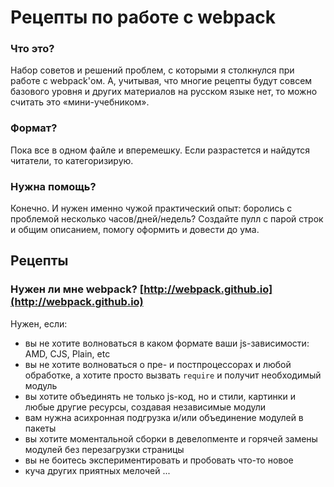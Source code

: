 # Рецепты по работе с webpack

### Что это?

Набор советов и решений проблем, с которыми я столкнулся при работе с webpack'ом. А, учитывая, что многие рецепты будут совсем базового уровня и других материалов на русском языке нет, то можно считать это «мини-учебником».

### Формат?

Пока все в одном файле и вперемешку. Если разрастется и найдутся читатели, то категоризирую.

### Нужна помощь?

Конечно. И нужен именно чужой практический опыт: боролись с проблемой несколько часов/дней/недель? Создайте пулл с парой строк и общим описанием, помогу оформить и довести до ума.

## Рецепты

### Нужен ли мне webpack? [http://webpack.github.io](http://webpack.github.io)

Нужен, если:

* вы не хотите волноваться в каком формате ваши js-зависимости:  AMD, CJS, Plain, etc 
* вы не хотите волноваться о пре- и постпроцессорах и любой обработке, а хотите просто вызвать `require` и получит необходимый модуль
* вы хотите объединять не только js-код, но и стили, картинки и любые другие ресурсы, создавая независимые модули
* вам нужна асихронная подгрузка и/или объединение модулей в пакеты
* вы хотите моментальной сборки в девелопменте и горячей замены модулей без перезагрузки страницы
* вы не боитесь экспериментировать и пробовать что-то новое
* куча других приятных мелочей ...
